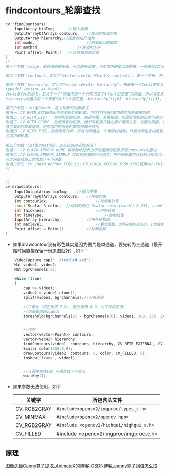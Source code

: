 # findcontours_轮廓查找

```cpp
cv::findCountours(
    InputArray binImg;      //输入图像
    OutputArrayOfArrays contours,   //发现的轮廓对象
    OutputArray hierarchy,//图像的拓扑结构
    int mode,                       //轮廓返回的模式
    int method,                 //发现的方法
    Point offset= Point()   //轮廓像素的位移
)
/*
第⼀个参数：image，单通道图像矩阵，可以是灰度图，但更常⽤的是⼆值图像，⼀般是经过Canny、拉普拉斯等边缘检测算⼦处理过的⼆值图像；

第⼆个参数：contours，定义为“vector<vector<Point>> contours”，是⼀个向量，并且是⼀个双重向量，向量内每个元素保存了⼀组由连续的Point点构成的点的集合的向量，每⼀组Point点集就是⼀个轮廓。有多少轮廓，向量contours就有多少元素。

第三个参数：hierarchy，定义为“vector<Vec4i> hierarchy”，先来看⼀下Vec4i的定义：
typedef Vec<int,4> Vec4i;
Vec4i是Vec的别名，定义了⼀个“向量内每⼀个元素包含了4个int型变量”的向量。所以从定义上看，hierarchy也是⼀个向量，向量内每个元素保存了⼀个包含4个int整型的数组。向量hiararchy内的元素和轮廓向量contours内的元素是⼀⼀对应的，向量的容量相同。
hierarchy向量内每⼀个元素的4个int型变量——hierarchy[i][0] ~hierarchy[i][3]，分别表⽰第i个轮廓的后⼀个轮廓、前⼀个轮廓、第一个内嵌轮廓、父轮廓的索引编号。如果当前轮廓没有对应的后⼀个轮廓、前⼀个轮廓、⽗轮廓或内嵌轮廓的话，则hierarchy[i][0] ~hierarchy[i][3]的相应位被设置为默认值-1。

第四个参数：int型的mode，定义轮廓的检索模式：
取值⼀：CV_RETR_EXTERNAL只检测最外围轮廓，包含在外围轮廓内的内围轮廓被忽略
取值⼆：CV_RETR_LIST   检测所有的轮廓，包括内围、外围轮廓，但是检测到的轮廓不建⽴等级关系，彼此之间独⽴，没有等级关系，这就意味着这个检索模式下不存在⽗轮廓或内嵌轮廓，所以hierarchy向量内所有元素的第3、第4个分量都会被置为-1
取值三：CV_RETR_CCOMP  检测所有的轮廓，但所有轮廓只建⽴两个等级关系，外围为顶层，若外围内的内围轮廓还包
含了其他的轮廓信息，则内围内的所有轮廓均归属于顶层
取值四：CV_RETR_TREE，检测所有轮廓，所有轮廓建⽴⼀个等级树结构。外层轮廓包含内层轮廓，内层轮廓还可以继续
包含内嵌轮廓。

第五个参数：int型的method，定义轮廓的近似⽅法：
取值⼀：CV_CHAIN_APPROX_NONE 保存物体边界上所有连续的轮廓点到contours向量内
取值⼆：CV_CHAIN_APPROX_SIMPLE 仅保存轮廓的拐点信息，把所有轮廓拐点处的点保存⼊contours向量内，拐点与拐
点之间直线段上的信息点不予保留
取值三和四：CV_CHAIN_APPROX_TC89_L1，CV_CHAIN_APPROX_TC89_KCOS使⽤teh-Chinl chain 近似算法
*/


//-------------------------------------------------------------
cv:drawContours(
    InputOutputArray binImg;    //输入图像
    OutputArrayOfArrays contours,   //轮廓对象
    Int contourIdx,                     //轮廓索引号
    const Scalar & color,  //绘制的颜色 Scalar color(rand() & 255, rand() & 255, rand() & 255);
    int thickness,                      //绘制线宽
    int lineType,                           //绘制线性
    InputArray hierarchy,           //拓扑结构图
    int maxlevel,                       //最大层数，0为只绘制当前的，1为绘制当前及内嵌的轮廓
    Point offset = Point()          //轮廓位移
)
```

* 如果drawcontour没有彩色其实是因为图片是单通道，要先转为三通道（最开始时候直接保留一份原图就好）,如下：
```cpp
    VideoCapture cap("../testRed.avi");
	Mat video1, video2;
	Mat bgrChannels[3];

	while (true)
	{
		cap >> video1;
		video2 = video1.clone();
		split(video1, bgrChannels);//分离通道
		
		//二值化（红色光用 2-0， 蓝色光用 0-2，为了保证正值）
		//结果输出回video1
		threshold(bgrChannels[2] - bgrChannels[0], video1, 100, 255, CV_THRESH_BINARY_INV);


		//轮廓
		vector<vector<Point>> contours;
		vector<Vec4i> hierarchy;
		findContours(video1, contours, hierarchy, CV_RETR_EXTERNAL, CV_CHAIN_APPROX_SIMPLE);
		Scalar color(255,0,0);
		drawContours(video2, contours, 0, color, CV_FILLED, 8);
		imshow("frame", video1);


		//让程序等待1ms 不然太快了不显示
		waitKey(1);
```

* 如果参数无法使用，如下
  
  | 关键字      | 所包含头文件                             |
  | ----------- | ---------------------------------------- |
  | CV_RGB2GRAY | `#include<opencv2/imgproc/types_c.h>`    |
  | CV_MINMAX   | `#include<opencv2/opencv.hpp>`           |
  | CV_RGB2GRAY | `#include <opencv2/highgui/highgui_c.h>` |
  | CV_FILLED   | #include <opencv2/imgproc/imgproc_c.h>   |
## 原理
[图像边缘Canny算子提取_AnimateX的博客-CSDN博客_canny算子阈值怎么取](https://blog.csdn.net/animatex/article/details/79983020)